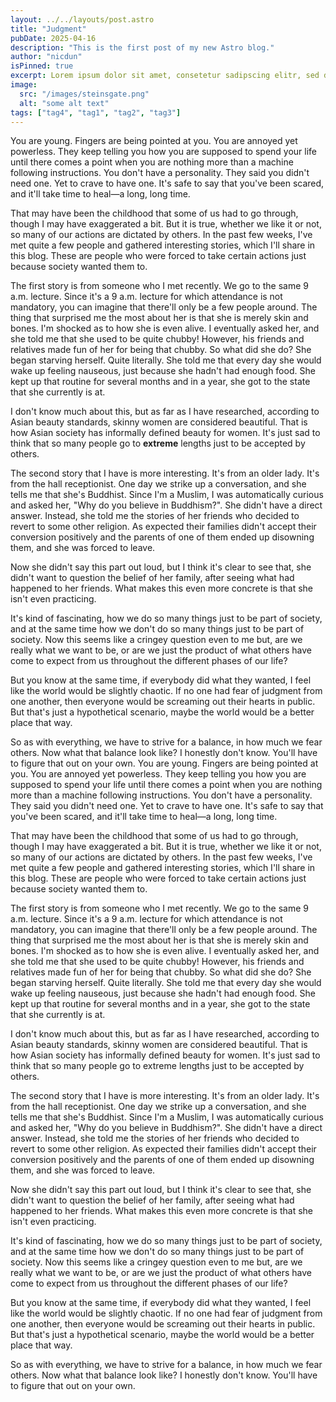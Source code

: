 ```yaml
---
layout: ../../layouts/post.astro
title: "Judgment"
pubDate: 2025-04-16
description: "This is the first post of my new Astro blog."
author: "nicdun"
isPinned: true
excerpt: Lorem ipsum dolor sit amet, consetetur sadipscing elitr, sed diam nonumy eirmod tempor invidunt ut labore et dolore magna aliquyam erat, sed diam voluptua. At vero eos et accusam et justo duo dolores et ea rebum. Stet clita kasd gubergren, no sea takimata sanctus est Lorem ipsum dolor sit amet. Lorem ipsum dolor sit amet, consetetur sadipscing elitr, sed diam nonumy eirmod tempor invidunt ut labore et dolore magna aliquyam erat, sed diam voluptua. At vero eos et accusam et
image:
  src: "/images/steinsgate.png"
  alt: "some alt text"
tags: ["tag4", "tag1", "tag2", "tag3"]
---
```



You are young. Fingers are being pointed at you. You are annoyed yet powerless. They keep telling you how you are supposed to spend your life until there comes a point when you are nothing more than a machine following instructions. You don't have a personality. They said you didn't need one. Yet to crave to have one. It's safe to say that you've been scared, and it'll take time to heal—a long, long time.

That may have been the childhood that some of us had to go through, though I may have exaggerated a bit. But it is true, whether we like it or not, so many of our actions are dictated by others. In the past few weeks, I've met quite a few people and gathered interesting stories, which I'll share in this blog. These are people who were forced to take certain actions just because society wanted them to.  

The first story is from someone who I met recently. We go to the same 9 a.m. lecture. Since it's a 9 a.m. lecture for which attendance is not mandatory, you can imagine that there'll only be a few people around. The thing that surprised me the most about her is that she is merely skin and bones. I'm shocked as to how she is even alive. I eventually asked her, and she told me that she used to be quite chubby! However, his friends and relatives made fun of her for being that chubby. So what did she do? She began starving herself. Quite literally. She told me that every day she would wake up feeling nauseous, just because she hadn't had enough food. She kept up that routine for several months and in a year, she got to the state that she currently is at.

I don't know much about this, but as far as I have researched, according to Asian beauty standards, skinny women are considered beautiful. That is how Asian society has informally defined beauty for women. It's just sad to think that so many people go to **extreme** lengths just to be accepted by others.

The second story that I have is more interesting. It's from an older lady. It's from the hall receptionist. One day we strike up a conversation, and she tells me that she's Buddhist. Since I'm a Muslim, I was automatically curious and asked her, "Why do you believe in Buddhism?". She didn't have a direct answer. Instead, she told me the stories of her friends who decided to revert to some other religion. As expected their families didn't accept their conversion positively and the parents of one of them ended up disowning them, and she was forced to leave.

Now she didn't say this part out loud, but I think it's clear to see that, she didn't want to question the belief of her family, after seeing what had happened to her friends. What makes this even more concrete is that she isn't even practicing.

It's kind of fascinating, how we do so many things just to be part of society, and at the same time how we don't do so many things just to be part of society. Now this seems like a cringey question even to me but, are we really what we want to be, or are we just the product of what others have come to expect from us throughout the different phases of our life?

But you know at the same time, if everybody did what they wanted, I feel like the world would be slightly chaotic. If no one had fear of judgment from one another, then everyone would be screaming out their hearts in public. But that's just a hypothetical scenario, maybe the world would be a better place that way.

So as with everything, we have to strive for a balance, in how much we fear others. Now what that balance look like? I honestly don't know. You'll have to figure that out on your own.
You are young. Fingers are being pointed at you. You are annoyed yet powerless. They keep telling you how you are supposed to spend your life until there comes a point when you are nothing more than a machine following instructions. You don't have a personality. They said you didn't need one. Yet to crave to have one. It's safe to say that you've been scared, and it'll take time to heal—a long, long time.

That may have been the childhood that some of us had to go through, though I may have exaggerated a bit. But it is true, whether we like it or not, so many of our actions are dictated by others. In the past few weeks, I've met quite a few people and gathered interesting stories, which I'll share in this blog. These are people who were forced to take certain actions just because society wanted them to.

The first story is from someone who I met recently. We go to the same 9 a.m. lecture. Since it's a 9 a.m. lecture for which attendance is not mandatory, you can imagine that there'll only be a few people around. The thing that surprised me the most about her is that she is merely skin and bones. I'm shocked as to how she is even alive. I eventually asked her, and she told me that she used to be quite chubby! However, his friends and relatives made fun of her for being that chubby. So what did she do? She began starving herself. Quite literally. She told me that every day she would wake up feeling nauseous, just because she hadn't had enough food. She kept up that routine for several months and in a year, she got to the state that she currently is at.

I don't know much about this, but as far as I have researched, according to Asian beauty standards, skinny women are considered beautiful. That is how Asian society has informally defined beauty for women. It's just sad to think that so many people go to extreme lengths just to be accepted by others.

The second story that I have is more interesting. It's from an older lady. It's from the hall receptionist. One day we strike up a conversation, and she tells me that she's Buddhist. Since I'm a Muslim, I was automatically curious and asked her, "Why do you believe in Buddhism?". She didn't have a direct answer. Instead, she told me the stories of her friends who decided to revert to some other religion. As expected their families didn't accept their conversion positively and the parents of one of them ended up disowning them, and she was forced to leave.

Now she didn't say this part out loud, but I think it's clear to see that, she didn't want to question the belief of her family, after seeing what had happened to her friends. What makes this even more concrete is that she isn't even practicing.

It's kind of fascinating, how we do so many things just to be part of society, and at the same time how we don't do so many things just to be part of society. Now this seems like a cringey question even to me but, are we really what we want to be, or are we just the product of what others have come to expect from us throughout the different phases of our life?

But you know at the same time, if everybody did what they wanted, I feel like the world would be slightly chaotic. If no one had fear of judgment from one another, then everyone would be screaming out their hearts in public. But that's just a hypothetical scenario, maybe the world would be a better place that way.

So as with everything, we have to strive for a balance, in how much we fear others. Now what that balance look like? I honestly don't know. You'll have to figure that out on your own.